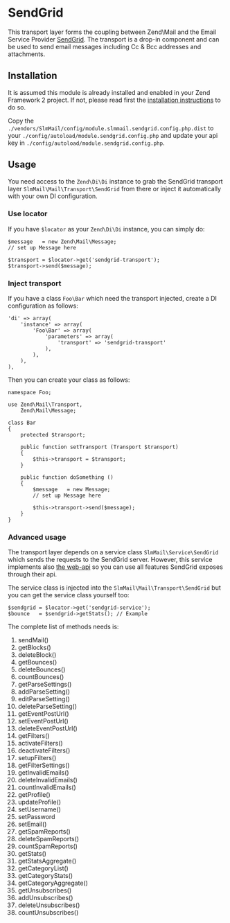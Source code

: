 SendGrid
===
This transport layer forms the coupling between Zend\Mail and the Email Service Provider [SendGrid](http://sendgrid.com). The transport is a drop-in component and can be used to send email messages including Cc & Bcc addresses and attachments.

Installation
---
It is assumed this module is already installed and enabled in your Zend Framework 2 project. If not, please read first the [installation instructions](https://github.com/juriansluiman/SlmMail/blob/master/README.md) to do so.

Copy the `./vendors/SlmMail/config/module.slmmail.sendgrid.config.php.dist` to your `./config/autoload/module.sendgrid.config.php` and update your api key in `./config/autoload/module.sendgrid.config.php`.

Usage
---
You need access to the `Zend\Di\Di` instance to grab the SendGrid transport layer `SlmMail\Mail\Transport\SendGrid` from there or inject it automatically with your own DI configuration.

### Use locator
If you have `$locator` as your `Zend\Di\Di` instance, you can simply do:

    $message   = new Zend\Mail\Message;
    // set up Message here

    $transport = $locator->get('sendgrid-transport');
    $transport->send($message);

### Inject transport
If you have a class `Foo\Bar` which need the transport injected, create a DI configuration as follows:

    'di' => array(
        'instance' => array(
            'Foo\Bar' => array(
                'parameters' => array(
                    'transport' => 'sendgrid-transport'
                ),
            ),
        ),
    ),

Then you can create your class as follows:

    namespace Foo;
    
    use Zend\Mail\Transport,
        Zend\Mail\Message;
    
    class Bar
    {
        protected $transport;
        
        public function setTransport (Transport $transport)
        {
            $this->transport = $transport;
        }
        
        public function doSomething ()
        {
            $message   = new Message;
            // set up Message here

            $this->transport->send($message);
        }
    }

### Advanced usage
The transport layer depends on a service class `SlmMail\Service\SendGrid` which sends the requests to the SendGrid server. However, this service implements also [the web-api](http://docs.sendgrid.com/documentation/api/web-api/) so you can use all features SendGrid exposes through their api.

The service class is injected into the `SlmMail\Mail\Transport\SendGrid` but you can get the service class yourself too:

    $sendgrid = $locator->get('sendgrid-service');
    $bounce   = $sendgrid->getStats(); // Example
    
The complete list of methods needs is:

1. sendMail()
2. getBlocks()
3. deleteBlock()
4. getBounces()
5. deleteBounces()
6. countBounces()
7. getParseSettings()
8. addParseSetting()
9. editParseSetting()
10. deleteParseSetting()
11. getEventPostUrl()
12. setEventPostUrl()
13. deleteEventPostUrl()
14. getFilters()
15. activateFilters()
16. deactivateFilters()
17. setupFilters()
18. getFilterSettings()
19. getInvalidEmails()
20. deleteInvalidEmails()
21. countInvalidEmails()
22. getProfile()
23. updateProfile()
24. setUsername()
25. setPassword
26. setEmail()
27. getSpamReports()
28. deleteSpamReports()
29. countSpamReports()
30. getStats()
31. getStatsAggregate()
32. getCategoryList()
33. getCategoryStats()
34. getCategoryAggregate()
35. getUnsubscribes()
36. addUnsubscribes()
37. deleteUnsubscribes()
38. countUnsubscribes()